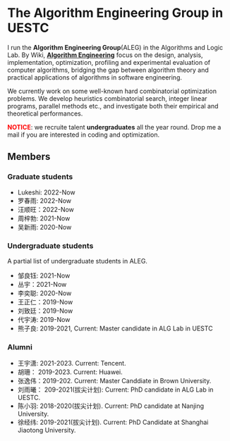 # The Algorithm Engineering Group in UESTC
I run the **Algorithm Engineering Group**(ALEG) in the Algorithms and Logic Lab.
By Wiki, [**Algorithm Engineering**](https://en.wikipedia.org/wiki/Algorithm_engineering) focus on the design, analysis, implementation, optimization, profiling and experimental evaluation of computer algorithms, bridging the gap between algorithm theory and practical applications of algorithms in software engineering.

We currently work on some well-known hard combinatorial  optimization problems. We develop heuristics combinatorial search, integer linear programs, parallel methods etc., and investigate both their empirical and theoretical performances.


<font color=red>**NOTICE**</font>: we recruite talent **undergraduates** all the year round.
Drop me a mail if you are interested in coding and optimization.  

## Members
### Graduate students
- Lukeshi: 2022-Now
- 罗春雨: 2022-Now
- 汪顺旺：2022-Now
- 周梓勃: 2021-Now
- 吴新雨: 2020-Now

### Undergraduate students
A partial list of undergraduate students in ALEG. 
- 邹良钰: 2021-Now
- 丛宇：2021-Now
- 李奕聪: 2020-Now
- 王正仁：2019-Now
- 刘致廷：2019-Now
- 代宇涛: 2019-Now
- 熊子良: 2019-2021, Current: Master candidate in ALG Lab in UESTC

### Alumni
- 王宇潇: 2021-2023. Current: Tencent.
- 胡珊： 2019-2023. Current: Huawei.
- 张逸伟：2019-202. Current: Master Canddiate in Brown University.
- 刘雨曦： 209-2021(拔尖计划): Current: PhD candidate in ALG Lab in UESTC.
- 陈小羽:  2018-2020(拔尖计划).  Current: PhD candidate at Nanjing University.
- 徐经纬: 2019-2021(拔尖计划).  Current: PhD Candidate at Shanghai Jiaotong University.

